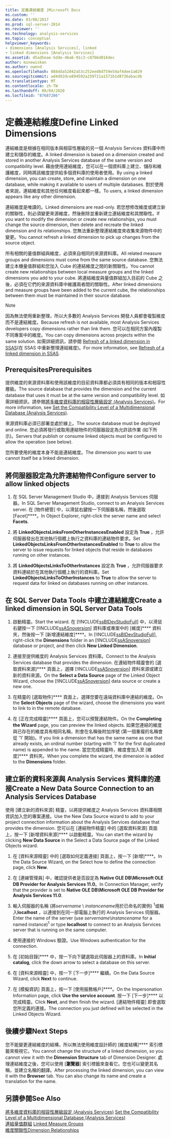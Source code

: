 ```yaml
---
title: 定義連結維度 |Microsoft Docs
ms.custom: ''
ms.date: 03/08/2017
ms.prod: sql-server-2014
ms.reviewer: ''
ms.technology: analysis-services
ms.topic: conceptual
helpviewer_keywords:
- dimensions [Analysis Services], linked
- linked dimensions [Analysis Services]
ms.assetid: d5ad5eae-5dde-46a6-91c3-c8766d016dec
author: minewiskan
ms.author: owend
ms.openlocfilehash: 088dda52042a53c252eed8d759e54af4dee1a029
ms.sourcegitcommit: ad4d92dce894592a259721a1571b1d8736abacdb
ms.translationtype: MT
ms.contentlocale: zh-TW
ms.lasthandoff: 08/04/2020
ms.locfileid: "87687286"
---
```

# <a name="define-linked-dimensions"></a><span data-ttu-id="2f56e-102">定義連結維度</span><span class="sxs-lookup"><span data-stu-id="2f56e-102">Define Linked Dimensions</span></span>
  <span data-ttu-id="2f56e-103">連結維度是根據在相同版本與相容性層級的另一個 Analysis Services 資料庫中所建立和儲存的維度。</span><span class="sxs-lookup"><span data-stu-id="2f56e-103">A linked dimension is based on a dimension created and stored in another Analysis Services database of the same version and compatibility level.</span></span> <span data-ttu-id="2f56e-104">藉由使用連結維度，您可以在一個資料庫上建立、儲存和維護維度，同時將該維度提供給多個資料庫的使用者使用。</span><span class="sxs-lookup"><span data-stu-id="2f56e-104">By using a linked dimension, you can create, store, and maintain a dimension on one database, while making it available to users of multiple databases.</span></span> <span data-ttu-id="2f56e-105">對於使用者來說，連結維度和其他任何維度看起來都一樣。</span><span class="sxs-lookup"><span data-stu-id="2f56e-105">To users, a linked dimension appears like any other dimension.</span></span>  
  
 <span data-ttu-id="2f56e-106">連結維度是唯讀的。</span><span class="sxs-lookup"><span data-stu-id="2f56e-106">Linked dimensions are read-only.</span></span> <span data-ttu-id="2f56e-107">若您想修改維度或建立新的關聯性，則必須變更來源維度，然後刪除並重新建立連結維度和其關聯性。</span><span class="sxs-lookup"><span data-stu-id="2f56e-107">If you want to modify the dimension or create new relationships, you must change the source dimension, then delete and recreate the linked dimension and its relationships.</span></span> <span data-ttu-id="2f56e-108">您無法重新整理連結維度來收集來源物件中的變更。</span><span class="sxs-lookup"><span data-stu-id="2f56e-108">You cannot refresh a linked dimension to pick up changes from the source object.</span></span>  
  
 <span data-ttu-id="2f56e-109">所有相關的量值群組與維度，必須來自相同的來源資料庫。</span><span class="sxs-lookup"><span data-stu-id="2f56e-109">All related measure groups and dimensions must come from the same source database.</span></span> <span data-ttu-id="2f56e-110">您無法建立本機量值群組和您加入 Cube 的連結維度之間的新關聯性。</span><span class="sxs-lookup"><span data-stu-id="2f56e-110">You cannot create new relationships between local measure groups and the linked dimensions you add to your cube.</span></span> <span data-ttu-id="2f56e-111">將連結維度與量值群組加入目前的 Cube 之後，必須在它們的來源資料庫中維護兩者間的關聯性。</span><span class="sxs-lookup"><span data-stu-id="2f56e-111">After linked dimensions and measure groups have been added to the current cube, the relationships between them must be maintained in their source database.</span></span>  
  
> [!NOTE]  
>  <span data-ttu-id="2f56e-112">因為無法使用重新整理，所以大多數的 Analysis Services 開發人員都會複製維度而不是連結維度。</span><span class="sxs-lookup"><span data-stu-id="2f56e-112">Because refresh is not available, most Analysis Services developers copy dimensions rather than link them.</span></span> <span data-ttu-id="2f56e-113">您可以在相同方案內複製不同專案中的維度。</span><span class="sxs-lookup"><span data-stu-id="2f56e-113">You can copy dimensions across projects within the same solution.</span></span> <span data-ttu-id="2f56e-114">如需詳細資訊，請參閱 [Refresh of a linked dimension in SSAS](http://sqlblog.com/blogs/marco_russo/archive/2006/09/12/refresh-of-a-linked-dimension-in-ssas.aspx)(在 SSAS 中重新整理連結維度)。</span><span class="sxs-lookup"><span data-stu-id="2f56e-114">For more information, see [Refresh of a linked dimension in SSAS](http://sqlblog.com/blogs/marco_russo/archive/2006/09/12/refresh-of-a-linked-dimension-in-ssas.aspx).</span></span>  
  
## <a name="prerequisites"></a><span data-ttu-id="2f56e-115">Prerequisites</span><span class="sxs-lookup"><span data-stu-id="2f56e-115">Prerequisites</span></span>  
 <span data-ttu-id="2f56e-116">提供維度的來源資料庫和使用該維度的目前資料庫都必須具有相同的版本和相容性層級。</span><span class="sxs-lookup"><span data-stu-id="2f56e-116">The source database that provides the dimension and the current database that uses it must be at the same version and compatibility level.</span></span> <span data-ttu-id="2f56e-117">如需詳細資訊，請參閱[將多維度資料庫的相容性層級設定 &#40;Analysis Services&#41;](compatibility-level-of-a-multidimensional-database-analysis-services.md)。</span><span class="sxs-lookup"><span data-stu-id="2f56e-117">For more information, see [Set the Compatibility Level of a Multidimensional Database &#40;Analysis Services&#41;](compatibility-level-of-a-multidimensional-database-analysis-services.md).</span></span>  
  
 <span data-ttu-id="2f56e-118">來源資料庫必須已部署並處於線上。</span><span class="sxs-lookup"><span data-stu-id="2f56e-118">The source database must be deployed and online.</span></span> <span data-ttu-id="2f56e-119">您必須將發行或取用連結物件的伺服器設定為允許該作業 (如下所示)。</span><span class="sxs-lookup"><span data-stu-id="2f56e-119">Servers that publish or consume linked objects must be configured to allow the operation (see below).</span></span>  
  
 <span data-ttu-id="2f56e-120">您所要使用的維度本身不能是連結維度。</span><span class="sxs-lookup"><span data-stu-id="2f56e-120">The dimension you want to use cannot itself be a linked dimension.</span></span>  
  
## <a name="configure-server-to-allow-linked-objects"></a><span data-ttu-id="2f56e-121">將伺服器設定為允許連結物件</span><span class="sxs-lookup"><span data-stu-id="2f56e-121">Configure server to allow linked objects</span></span>  
  
1.  <span data-ttu-id="2f56e-122">在 SQL Server Management Studio 中，連接到 Analysis Services 伺服器。</span><span class="sxs-lookup"><span data-stu-id="2f56e-122">In SQL Server Management Studio, connect to an Analysis Services server.</span></span> <span data-ttu-id="2f56e-123">在 [物件總管] 中，以滑鼠右鍵按一下伺服器名稱，然後選取 [Facet]\*\*\*\*。</span><span class="sxs-lookup"><span data-stu-id="2f56e-123">In Object Explorer, right-click the server name and select **Facets**.</span></span>  
  
2.  <span data-ttu-id="2f56e-124">將 **LinkedObjectsLinksFromOtherInstancesEnabled** 設定為 **True** ，允許伺服器發出在其他執行個體上執行之資料庫的連結物件要求。</span><span class="sxs-lookup"><span data-stu-id="2f56e-124">Set **LinkedObjectsLinksFromOtherInstancesEnabled** to **True** to allow the server to issue requests for linked objects that reside in databases running on other instances.</span></span>  
  
3.  <span data-ttu-id="2f56e-125">將 **LinkedObjectsLinksToOtherInstances** 設定為 **True** ，允許伺服器要求資料連結於在其他執行個體上執行的資料庫。</span><span class="sxs-lookup"><span data-stu-id="2f56e-125">Set **LinkedObjectsLinksToOtherInstances** to **True** to allow the server to request data for linked on databases running on other instances.</span></span>  
  
## <a name="create-a-linked-dimension-in-sql-server-data-tools"></a><span data-ttu-id="2f56e-126">在 SQL Server Data Tools 中建立連結維度</span><span class="sxs-lookup"><span data-stu-id="2f56e-126">Create a linked dimension in SQL Server Data Tools</span></span>  
  
1.  <span data-ttu-id="2f56e-127">啟動精靈。</span><span class="sxs-lookup"><span data-stu-id="2f56e-127">Start the wizard.</span></span> <span data-ttu-id="2f56e-128">在 [!INCLUDE[ssBIDevStudioFull](../../includes/ssbidevstudiofull-md.md)] 中，以滑鼠右鍵按一下 [!INCLUDE[ssASnoversion](../../includes/ssasnoversion-md.md)] 資料庫或專案中的 [維度]\*\*\*\* 資料夾，然後按一下 [新增連結維度]\*\*\*\*。</span><span class="sxs-lookup"><span data-stu-id="2f56e-128">In [!INCLUDE[ssBIDevStudioFull](../../includes/ssbidevstudiofull-md.md)], right-click the **Dimensions** folder in an [!INCLUDE[ssASnoversion](../../includes/ssasnoversion-md.md)] database or project, and then click **New Linked Dimension**.</span></span>  
  
2.  <span data-ttu-id="2f56e-129">連接至提供維度的 Analysis Services 資料庫。</span><span class="sxs-lookup"><span data-stu-id="2f56e-129">Connect to the Analysis Services database that provides the dimension.</span></span> <span data-ttu-id="2f56e-130">在連結物件精靈會的 [選取資料來源]\*\*\*\* 頁面上，選擇 [!INCLUDE[ssASnoversion](../../includes/ssasnoversion-md.md)] 資料來源或建立新的資料來源。</span><span class="sxs-lookup"><span data-stu-id="2f56e-130">On the **Select a Data Source** page of the Linked Object Wizard, choose the [!INCLUDE[ssASnoversion](../../includes/ssasnoversion-md.md)] data source or create a new one.</span></span>  
  
3.  <span data-ttu-id="2f56e-131">在精靈的 [選取物件]\*\*\*\* 頁面上，選擇您要在遠端資料庫中連結的維度。</span><span class="sxs-lookup"><span data-stu-id="2f56e-131">On the **Select Objects** page of the wizard, choose the dimensions you want to link to in the remote database.</span></span>  
  
4.  <span data-ttu-id="2f56e-132">在 [正在完成精靈]\*\*\*\* 頁面上，您可以預覽連結物件。</span><span class="sxs-lookup"><span data-stu-id="2f56e-132">On the **Completing the Wizard** page, you can preview the linked objects.</span></span> <span data-ttu-id="2f56e-133">如果您連結的維度與已存在的維度具有相同名稱，則會在名稱後附加序號 (第一個重複的名稱會從 '1' 開始)。</span><span class="sxs-lookup"><span data-stu-id="2f56e-133">If you link a dimension that has the same name as one that already exists, an ordinal number (starting with '1' for the first duplicated name) is appended to the name.</span></span> <span data-ttu-id="2f56e-134">當您完成精靈時，維度會加入至 [維度]\*\*\*\* 資料夾。</span><span class="sxs-lookup"><span data-stu-id="2f56e-134">When you complete the wizard, the dimension is added to the **Dimensions** folder.</span></span>  
  
##  <a name="create-a-new-data-source-connection-to-an-analysis-services-database"></a><a name="bkmk_CreateNew"></a> <span data-ttu-id="2f56e-135">建立新的資料來源與 Analysis Services 資料庫的連接</span><span class="sxs-lookup"><span data-stu-id="2f56e-135">Create a New Data Source Connection to an Analysis Services Database</span></span>  
 <span data-ttu-id="2f56e-136">使用 [建立新的資料來源] 精靈，以將提供維度之 Analysis Services 資料庫相關資訊加入您的專案連接。</span><span class="sxs-lookup"><span data-stu-id="2f56e-136">Use the New Data Source wizard to add to your project connection information about the Analysis Services database that provides the dimension.</span></span> <span data-ttu-id="2f56e-137">您可以在 [連結物件精靈] 中的 [選取資料來源] 頁面上，按一下 [新增資料來源]\*\*\*\* 以啟動精靈。</span><span class="sxs-lookup"><span data-stu-id="2f56e-137">You can start the wizard by clicking **New Data Source** in the Select a Data Source page of the Linked Objects wizard.</span></span>  
  
1.  <span data-ttu-id="2f56e-138">在 [資料來源精靈] 中的 [選取如何定義連接] 頁面上，按一下 [新增]\*\*\*\*。</span><span class="sxs-lookup"><span data-stu-id="2f56e-138">In the Data Source Wizard, on the Select how to define the connection page, click **New**.</span></span>  
  
2.  <span data-ttu-id="2f56e-139">在 [連線管理員] 中，確認提供者是否設定為 **Native OLE DB\Microsoft OLE DB Provider for Analysis Services 11.0**。</span><span class="sxs-lookup"><span data-stu-id="2f56e-139">In Connection Manager, verify that the provider is set to **Native OLE DB\Microsoft OLE DB Provider for Analysis Services 11.0**.</span></span>  
  
3.  <span data-ttu-id="2f56e-140">輸入伺服器的名稱 (將*servername* \\ *instancename*用於已命名的實例) <sup>1</sup>或輸入**localhost** ，以連接到在同一部電腦上執行的 Analysis Services 伺服器。</span><span class="sxs-lookup"><span data-stu-id="2f56e-140">Enter the name of the server (use *servername*\\*instancename* for a named instance)<sup>1</sup> or type **localhost** to connect to an Analysis Services server that is running on the same computer.</span></span>  
  
4.  <span data-ttu-id="2f56e-141">使用連接的 Windows 驗證。</span><span class="sxs-lookup"><span data-stu-id="2f56e-141">Use Windows authentication for the connection.</span></span>  
  
5.  <span data-ttu-id="2f56e-142">在 [初始目錄]\*\*\*\* 中，按一下向下鍵選取此伺服器上的資料庫。</span><span class="sxs-lookup"><span data-stu-id="2f56e-142">In **Initial catalog**, click the down arrow to select a database on this server.</span></span>  
  
6.  <span data-ttu-id="2f56e-143">在 [資料來源精靈] 中，按一下 [下一步]\*\*\*\* 繼續。</span><span class="sxs-lookup"><span data-stu-id="2f56e-143">On the Data Source Wizard, click **Next** to continue.</span></span>  
  
7.  <span data-ttu-id="2f56e-144">在 [模擬資訊] 頁面上，按一下 [使用服務帳戶]\*\*\*\*。</span><span class="sxs-lookup"><span data-stu-id="2f56e-144">On the Impersonation Information page, click **Use the service account**.</span></span> <span data-ttu-id="2f56e-145">按一下 [下一步]\*\*\*\* 以完成精靈。</span><span class="sxs-lookup"><span data-stu-id="2f56e-145">Click **Next**, and then finish the wizard.</span></span> <span data-ttu-id="2f56e-146">[連結物件精靈] 即會選取您所定義的連接。</span><span class="sxs-lookup"><span data-stu-id="2f56e-146">The connection you just defined will be selected in the Linked Objects Wizard.</span></span>  
  
## <a name="next-steps"></a><span data-ttu-id="2f56e-147">後續步驟</span><span class="sxs-lookup"><span data-stu-id="2f56e-147">Next Steps</span></span>  
 <span data-ttu-id="2f56e-148">您不能變更連結維度的結構，所以無法使用維度設計師的 [維度結構]\*\*\*\* 索引標籤來檢視它。</span><span class="sxs-lookup"><span data-stu-id="2f56e-148">You cannot change the structure of a linked dimension, so you cannot view it with the **Dimension Structure** tab of Dimension Designer.</span></span> <span data-ttu-id="2f56e-149">處理連結維度之後，您可以使用 [**瀏覽器**] 索引標籤來查看它。您也可以變更其名稱，並建立名稱的翻譯。</span><span class="sxs-lookup"><span data-stu-id="2f56e-149">After processing the linked dimension, you can view it with the **Browser** tab. You can also change its name and create a translation for the name.</span></span>  
  
## <a name="see-also"></a><span data-ttu-id="2f56e-150">另請參閱</span><span class="sxs-lookup"><span data-stu-id="2f56e-150">See Also</span></span>  
 <span data-ttu-id="2f56e-151">[將多維度資料庫的相容性層級設定 &#40;Analysis Services&#41;](compatibility-level-of-a-multidimensional-database-analysis-services.md) </span><span class="sxs-lookup"><span data-stu-id="2f56e-151">[Set the Compatibility Level of a Multidimensional Database &#40;Analysis Services&#41;](compatibility-level-of-a-multidimensional-database-analysis-services.md) </span></span>  
 <span data-ttu-id="2f56e-152">[連結量值群組](linked-measure-groups.md) </span><span class="sxs-lookup"><span data-stu-id="2f56e-152">[Linked Measure Groups](linked-measure-groups.md) </span></span>  
 [<span data-ttu-id="2f56e-153">維度關聯性</span><span class="sxs-lookup"><span data-stu-id="2f56e-153">Dimension Relationships</span></span>](../multidimensional-models-olap-logical-cube-objects/dimension-relationships.md)  
  
  
